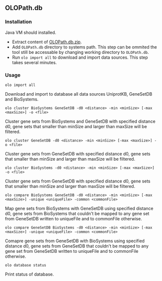 ## OLOPath.db

### Installation

Java VM should installed.

* Extract content of [OLOPath.db.zip](???).
* Add `OLOPath.db` directory to systems path. This step can be ommited the tool still be accessable by changing working directory to
`OLOPath.db`.
* Run `olo import all` to download and import data sources. This step takes several minutes.

### Usage

```
olo import all
```
Download and import to database all data sources UniprotKB, GeneSetDB and BioSystems.


```
olo cluster BioSystems GeneSetDB -d0 <distance> -min <minSize> [-max <maxSize>] -o <file>
```

Cluster gene sets from BioSystems and GeneSetDB with specified distance d0,
gene sets that smaller than minSize and larger than maxSize will be filtered.

```
olo cluster GeneSetDB -d0 <distance> -min <minSize> [-max <maxSize>] -o <file>
```

Cluster gene sets from GeneSetDB with specified distance d0,
gene sets that smaller than minSize and larger than maxSize will be filtered.

```
olo cluster BioSystems -d0 <distance> -min <minSize> [-max <maxSize>] -o <file>
```

Cluster gene sets from GeneSetDB with specified distance d0,
gene sets that smaller than minSize and larger than maxSize will be filtered.

```
olo compare BioSystems GeneSetDB -d0 <distance> -min <minSize> [-max <maxSize>] -unique <uniqueFile> -common <commonFile>
```

Map gene sets from BioSystems with GeneSetDB using specified distance d0,
gene sets from BioSystems that couldn't be mapped to any gene set from GeneSetDB written to uniqueFile
and to commonFile otherwise.

```
olo compare GeneSetDB BioSystems -d0 <distance> -min <minSize> [-max <maxSize>] -unique <uniqueFile> -common <commonFile>
```

Comapre gene sets from GeneSetDB with BioSystems using specified distance d0,
gene sets from GeneSetDB that couldn't be mapped to any gene set from GeneSetDB written to uniqueFile
and to commonFile otherwise.


```
olo database status
```

Print status of database.
